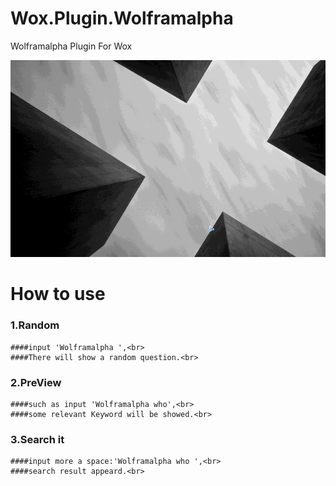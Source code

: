 Wox.Plugin.Wolframalpha
=======================

Wolframalpha Plugin For Wox

![](https://github.com/harry159821/Wox.Plugin.Wolframalpha/raw/master/wolframalpha.gif)

How to use
=======================

### 1.Random

	####input 'Wolframalpha ',<br>
	####There will show a random question.<br>

### 2.PreView

	####such as input 'Wolframalpha who',<br>
	####some relevant Keyword will be showed.<br>

### 3.Search it

	####input more a space:'Wolframalpha who ',<br>
	####search result appeard.<br>
	